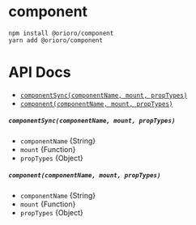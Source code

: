# component

```
npm install @orioro/component
yarn add @orioro/component
```

# API Docs

- [`componentSync(componentName, mount, propTypes)`](#componentsynccomponentname-mount-proptypes)
- [`component(componentName, mount, propTypes)`](#componentcomponentname-mount-proptypes)

##### `componentSync(componentName, mount, propTypes)`

- `componentName` {String}
- `mount` {Function}
- `propTypes` {Object}

##### `component(componentName, mount, propTypes)`

- `componentName` {String}
- `mount` {Function}
- `propTypes` {Object}
